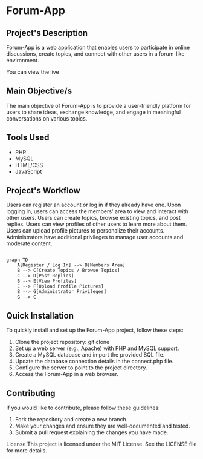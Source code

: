 # Forum-App

## Project's Description
Forum-App is a web application that enables users to participate in online discussions, create topics, and connect with other users in a forum-like environment.

You can view the live 

## Main Objective/s 
The main objective of Forum-App is to provide a user-friendly platform for users to share ideas, exchange knowledge, and engage in meaningful conversations on various topics.

## Tools Used
  - PHP
  - MySQL
  - HTML/CSS
  - JavaScript

## Project's Workflow 
Users can register an account or log in if they already have one.
Upon logging in, users can access the members' area to view and interact with other users.
Users can create topics, browse existing topics, and post replies.
Users can view profiles of other users to learn more about them.
Users can upload profile pictures to personalize their accounts.
Administrators have additional privileges to manage user accounts and moderate content.
``` mermaid

graph TD
    A[Register / Log In] --> B[Members Area]
    B --> C[Create Topics / Browse Topics]
    C --> D[Post Replies]
    B --> E[View Profiles]
    E --> F[Upload Profile Pictures]
    B --> G[Administrator Privileges]
    G --> C

  ```
## Quick Installation
To quickly install and set up the Forum-App project, follow these steps:

  1. Clone the project repository: git clone <repository-url>
  2. Set up a web server (e.g., Apache) with PHP and MySQL support.
  3. Create a MySQL database and import the provided SQL file.
  4. Update the database connection details in the connect.php file.
  5. Configure the server to point to the project directory.
  6. Access the Forum-App in a web browser.

## Contributing
If you would like to contribute, please follow these guidelines:

  1. Fork the repository and create a new branch.
  2. Make your changes and ensure they are well-documented and tested.
  3. Submit a pull request explaining the changes you have made.

License
This project is licensed under the MIT License. See the LICENSE file for more details.
